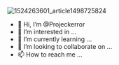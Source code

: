 ![1524263601_article1498725824](https://github.com/Projeckerror/Foto-/assets/142165314/f2477917-0a93-46bb-ac2d-4fdc1259d851)
- 👋 Hi, I’m @Projeckerror
- 👀 I’m interested in ...
- 🌱 I’m currently learning ...
- 💞️ I’m looking to collaborate on ...
- 📫 How to reach me ...

<!---
Projeckerror/Projeckerror is a ✨ special ✨ repository because its `README.md` (this file) appears on your GitHub profile.
You can click the Preview link to take a look at your changes.
--->

